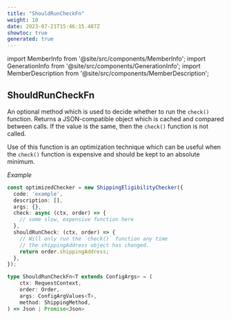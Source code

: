 ```yaml
---
title: "ShouldRunCheckFn"
weight: 10
date: 2023-07-21T15:46:15.487Z
showtoc: true
generated: true
---
```

<!-- This file was generated from the Vendure source. Do not modify. Instead, re-run the "docs:build" script -->
import MemberInfo from '@site/src/components/MemberInfo';
import GenerationInfo from '@site/src/components/GenerationInfo';
import MemberDescription from '@site/src/components/MemberDescription';


## ShouldRunCheckFn

<GenerationInfo sourceFile="packages/core/src/config/shipping-method/shipping-eligibility-checker.ts" sourceLine="158" packageName="@vendure/core" />

An optional method which is used to decide whether to run the `check()` function.
Returns a JSON-compatible object which is cached and compared between calls.
If the value is the same, then the `check()` function is not called.

Use of this function is an optimization technique which can be useful when
the `check()` function is expensive and should be kept to an absolute minimum.

*Example*

```ts
const optimizedChecker = new ShippingEligibilityChecker({
  code: 'example',
  description: [],
  args: {},
  check: async (ctx, order) => {
    // some slow, expensive function here
  },
  shouldRunCheck: (ctx, order) => {
    // Will only run the `check()` function any time
    // the shippingAddress object has changed.
    return order.shippingAddress;
  },
});
```

```ts title="Signature"
type ShouldRunCheckFn<T extends ConfigArgs> = (
    ctx: RequestContext,
    order: Order,
    args: ConfigArgValues<T>,
    method: ShippingMethod,
) => Json | Promise<Json>
```
